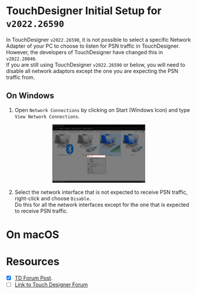 # TouchDesigner Initial Setup for `v2022.26590`

In TouchDesigner `v2022.26590`, it is not possible to select a specific Network Adapter of your PC to choose to listen for PSN traffic in TouchDesigner.<br>
However, the developers of TouchDesigner have changed this in `v2022.28040`.<br>
If you are still using TouchDesigner `v2022.26590` or below, you will need to disable all network adaptors except the one you are expecting the PSN traffic from.

## On Windows
1. Open `Network Connections` by clicking on Start (Windows Icon) and type `View Network Connections`.
<p align="center">
    <img src="resources/View_Network_Connections.png" width=50% height=50%>
</p>

2. Select the network interface that is not expected to receive PSN traffic, right-click and choose `Disable`.<br>
Do this for all the network interfaces except for the one that is expected to receive PSN traffic.

# On macOS

# Resources

- [x] [TD Forum Post](resources/PSN_CHOP_Interface_dev_comment.png).
- [ ] [Link to Touch Designer Forum](https://forum.derivative.ca/t/posinet-chop-artnet-cant-receive-data-simultaneous/150683/9?u=lukechikkala)